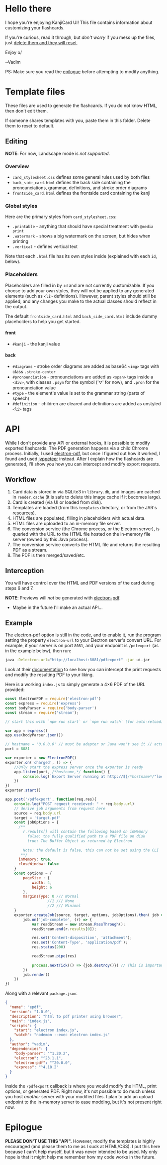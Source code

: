 # Hello there
I hope you're enjoying KanjiCard UI! This file contains information about customizing your flashcards.

If you're curious, read it through, but *don't worry* if you mess up the files, just <u>delete 
them and they will reset</u>.

Enjoy o/

~Vadim

PS: Make sure you read the [epilogue](#epilogue) before attempting to modify anything.

# Template files
These files are used to generate the flashcards. If you do not know HTML, then don't edit them.

If someone shares templates with you, paste them in this folder. Delete them to reset to default.

## Editing

**NOTE**: For now, Landscape mode is *not supported*.

### Overview

* `card_stylesheet.css` defines some general rules used by both files
* `back_side_card.html` defines the back side containing the pronounciations, grammar, definitions, and stroke order diagrams
* `frontside_card.html` defines the frontside card containing the kanji

### Global styles
Here are the primary styles from `card_stylesheet.css`:

* `.printable` - anything that should have special treatment with `@media print`
* `.watermark` - shows a big watermark on the screen, but hides when printing
* `.vertical` - defines vertical text

Note that each `.html` file has its own styles inside (explained with each `id`, below).

### Placeholders

Placeholders are filled in by `id` and are not currently customizable.
If you choose to add your own styles, they will not be applied to any generated elements (such as `<li>` definitions).
However, parent styles should still be applied, and any changes you make to the actual classes should reflect in the output.

The default `frontside_card.html` and `back_side_card.html` include dummy placeholders to help you get started.
#### front

* `#kanji` - the kanji value

#### back
* `#diagrams` - stroke order diagrams are added as base64 `<img>` tags with class `.stroke-center`
* `#pronounciation` - pronounciations are added as `<span>` tags inside a `<div>`, with classes `.psym` for the symbol ('⛛' for now), and `.pron` for the pronounciation value
* `#type` - the element's value is set to the grammar string (parts of speech)
* `#definition` - children are cleared and definitions are added as unstyled `<li>` tags

# API
While I don't provide any API or external hooks, it is possible to modify exported flashcards. The PDF generation happens via a child Chrome process.
Initially, I used [electron-pdf](https://github.com/fraserxu/electron-pdf), but once I figured out how it worked, I found and used [jvppeteer](https://github.com/fanyong920/jvppeteer) instead.
After I explain how the flashcards are generated, I'll show you how you can intercept and modify export requests.

## Workflow

1) Card data is stored in via SQLite3 in `library.db`, and images are cached in `render.cache` (it is safe to delete this image cache if it becomes large).
2) Card is created (via UI or loaded from disk). 
3) Templates are loaded (from this `templates` directory, or from the JAR's resources).
4) HTML files are populated, filling in placeholders with actual data.
5) HTML files are uploaded to an in-memory file server.
6) The conversion service (the Chrome process, or the Electron server), is queried with the URL to the HTML file hosted on the in-memory file server (owned by this Java process).
7) The conversion service converts the HTML file and returns the resulting PDF as a stream.
8) The PDF is then merged/saved/etc.

## Interception

You will have control over the HTML and PDF versions of the card during steps 6 and 7.

**NOTE**: Previews will *not* be generated with [electron-pdf](https://github.com/fraserxu/electron-pdf).

- Maybe in the future I'll make an actual API...

## Example

The [electron-pdf](https://github.com/fraserxu/electron-pdf) option is still in the code, and to enable it, 
run the program setting the property `electron-url` to your Electron server's convert URL.
For example, if your server is on port `8081`, and your endpoint is `/pdfexport` (as in the example below), then run: 
```bash
java -Delectron-url="http://localhost:8081/pdfexport" -jar ui.jar 
```
Look at their [documentation](https://github.com/fraserxu/electron-pdf#node-usage) to see how you can intercept the print requests and modify the resulting PDF to your liking.

Here is a working `index.js` to simply generate a 4×6 PDF of the URL provided:
```js
const ElectronPDF = require('electron-pdf')
const express = require('express')
const bodyParser = require('body-parser')
const stream = require('stream');

// start this with `npm run start` or `npm run watch` (for auto-reloading)

var app = express()
app.use(bodyParser.json())

// hostname = '0.0.0.0' // must be adapter or Java won't see it // actually, leaving it out works too
port = 8081

var exporter = new ElectronPDF()
exporter.on('charged', () => {
	//Only start the express server once the exporter is ready
	app.listen(port, /*hostname,*/ function() {
		console.log(`Export Server running at http://${/*hostname*/"localhost"}:${port}`);
	})
})
exporter.start()

app.post('/pdfexport', function(req,res){
    console.log("POST request receieved: " + req.body.url)
    // derive job arguments from request here
    source = req.body.url
    target = 'target.pdf'
    const jobOptions = {
	  /**
	    r.results[] will contain the following based on inMemory
          false: the fully qualified path to a PDF file on disk
          true: The Buffer Object as returned by Electron
	    
	    Note: the default is false, this can not be set using the CLI
	   **/
	  inMemory: true,
	  closeWindow: false
	}
	const options = {
  		pageSize : {
			width: 4,
			height: 6
		},
		marginsType: 0 /// Normal
				   //1 /// None
				   //2 /// Minimal
	}
	exporter.createJob(source, target, options, jobOptions).then( job => {
		job.on('job-complete', (r) => {
			var readStream = new stream.PassThrough();
  			readStream.end(r.results[0]);

			res.set('Content-disposition', 'attachment');
  			res.set('Content-Type', 'application/pdf');
			res.status(200)

			readStream.pipe(res)
			  
			process.nextTick(() => {job.destroy()}) // This is important!
		})
		job.render()
	})	
})
```

Along with a relevant `package.json`:
```json
{
  "name": "epdf",
  "version": "1.0.0",
  "description": "html to pdf printer using browser",
  "main": "index.js",
  "scripts": {
    "start": "electron index.js",
    "watch": "nodemon --exec electron index.js"
  },
  "author": "vadim",
  "dependencies": {
    "body-parser": "^1.20.2",
    "electron": "^23.1.1",
    "electron-pdf": "^20.0.0",
    "express": "^4.18.2"
  }
}
```

Inside the `/pdfexport` callback is where you would modify the HTML, print options, or generated PDF.
Right now, it's not possible to do much unless you host _another_ server with your modified files.
I plan to add an upload endpoint to the in-memory server to ease modding, but it's not present right now.

# Epilogue

**PLEASE DON'T USE THIS "API".** However, modify the templates is highly encouraged (and please them to me as I suck at HTML/CSS).
I put this here because I can't help myself, but it was never intended to be used. My only hope is that it might help me remember how my code works in the future.